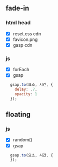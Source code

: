 ## fade-in

### html head
- [X] reset.css cdn
- [X] favicon.png
- [X] gasp cdn

### js
- [X] forEach 
- [X] gsap
```javascript
  gsap.to(요소, 시간, {
    delay: .7,
    opacity: 1
  });
```

## floating

### js
- [X] random() 
- [X] gsap
```javascript
  gsap.to(요소, 시간, {
  });
```
